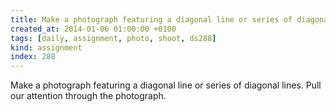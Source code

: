 ```yaml
---
title: Make a photograph featuring a diagonal line or series of diagonal lines. Pull our attention through the photograph.
created_at: 2014-01-06 01:00:00 +0100
tags: [daily, assignment, photo, shoot, ds288]
kind: assignment
index: 288
---
```


Make a photograph featuring a diagonal line or series of diagonal lines. Pull our attention through the photograph.
